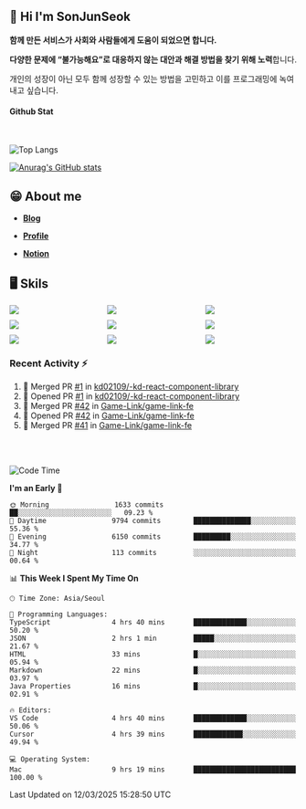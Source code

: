 ## 👋 Hi I'm SonJunSeok

**함께 만든 서비스가 사회와 사람들에게 도움이 되었으면 합니다.** 

**다양한 문제에 “불가능해요”로 대응하지 않는 대안과 해결 방법을 찾기 위해 노력**합니다. 

개인의 성장이 아닌 모두 함께 성장할 수 있는 방법을 고민하고 이를 프로그래밍에 녹여내고 싶습니다.

#### Github Stat
<div style="margin-top:50px;">

![Top Langs](https://github-readme-stats.vercel.app/api/top-langs/?username=kd02109&layout=compact&bg_color=dbf4ff&title_color=67adcc&text_color=67adcc&hide_border=true&show_icons=true&icon_color=67adcc&rank_icon=github&count_private=true&card_width=400px&card_height=300px)

[![Anurag's GitHub stats](https://github-readme-stats.vercel.app/api?username=kd02109&bg_color=dbf4ff&title_color=67adcc&text_color=67adcc&hide_border=true&show_icons=true&icon_color=67adcc&rank_icon=github&count_private=true&card_width=250px)](https://github.com/anuraghazra/github-readme-stats)


</div>



## 😁 About me
-  <a href="https://sonblog.vercel.app/" target="_blank"><strong>Blog</strong></a>

-  <a href="https://nostalgic-marquis-7af.notion.site/Frontend-Engineer-ec9b6e38c7824e7fb7f6fca4fc8564a5?pvs=74" target="_blank"><strong>Profile</strong></a>

-  <a href="https://nostalgic-marquis-7af.notion.site/Front-End-f0f3b7fcec3045c482c1cd33dfcf2abc?pvs=74" target="_blank"><strong>Notion</strong></a>

## 🖥️ Skils


<div style="display:grid; grid-template-rows:repeat(3, 1fr); grid-template-columns:repeat(3, 1fr); gap:10px">
  <img src="https://img.shields.io/badge/javascript-F7DF1E?style=flat-square&logo=javascript&logoColor=black"> 
  <img src="https://img.shields.io/badge/typescript-3178C6?style=flat-square&logo=typescript&logoColor=white"/>
  <img src="https://img.shields.io/badge/react-61DAFB?style=flat-square&logo=react&logoColor=black"/>
  <img src="https://img.shields.io/badge/redux-764ABC?style=flat-square&logo=redux&logoColor=white"/>
  <img src="https://img.shields.io/badge/styledcomponents-DB7093?style=flat-square&logo=styledcomponents&logoColor=white"/>
  <img src="https://img.shields.io/badge/tailwindcss-06B6D4?style=flat-square&logo=tailwindcss&logoColor=white"/>
  <img src="https://img.shields.io/badge/reactquery-FF4154?style=flat-square&logo=reactquery&logoColor=white"/>
  <img src="https://img.shields.io/badge/Next.js-B4B4DC?style=flat&logo=Next.js&logoColor=black"/>
  <img src="https://img.shields.io/badge/reactrouter-CA4245?style=flat-square&logo=reactrouter&logoColor=white"/>
</div>

### Recent Activity :zap:
<!--START_SECTION:activity-->
1. 🎉 Merged PR [#1](https://github.com/kd02109/-kd-react-component-library/pull/1) in [kd02109/-kd-react-component-library](https://github.com/kd02109/-kd-react-component-library)
2. 💪 Opened PR [#1](https://github.com/kd02109/-kd-react-component-library/pull/1) in [kd02109/-kd-react-component-library](https://github.com/kd02109/-kd-react-component-library)
3. 🎉 Merged PR [#42](https://github.com/Game-Link/game-link-fe/pull/42) in [Game-Link/game-link-fe](https://github.com/Game-Link/game-link-fe)
4. 💪 Opened PR [#42](https://github.com/Game-Link/game-link-fe/pull/42) in [Game-Link/game-link-fe](https://github.com/Game-Link/game-link-fe)
5. 🎉 Merged PR [#41](https://github.com/Game-Link/game-link-fe/pull/41) in [Game-Link/game-link-fe](https://github.com/Game-Link/game-link-fe)
<!--END_SECTION:activity-->

<br/>
<br/>

<!--START_SECTION:waka-->
![Code Time](http://img.shields.io/badge/Code%20Time-2%2C252%20hrs%208%20mins-blue)

**I'm an Early 🐤** 

```text
🌞 Morning                1633 commits        ██░░░░░░░░░░░░░░░░░░░░░░░   09.23 % 
🌆 Daytime                9794 commits        ██████████████░░░░░░░░░░░   55.36 % 
🌃 Evening                6150 commits        █████████░░░░░░░░░░░░░░░░   34.77 % 
🌙 Night                  113 commits         ░░░░░░░░░░░░░░░░░░░░░░░░░   00.64 % 
```


📊 **This Week I Spent My Time On** 

```text
🕑︎ Time Zone: Asia/Seoul

💬 Programming Languages: 
TypeScript               4 hrs 40 mins       █████████████░░░░░░░░░░░░   50.20 % 
JSON                     2 hrs 1 min         █████░░░░░░░░░░░░░░░░░░░░   21.67 % 
HTML                     33 mins             █░░░░░░░░░░░░░░░░░░░░░░░░   05.94 % 
Markdown                 22 mins             █░░░░░░░░░░░░░░░░░░░░░░░░   03.97 % 
Java Properties          16 mins             █░░░░░░░░░░░░░░░░░░░░░░░░   02.91 % 

🔥 Editors: 
VS Code                  4 hrs 40 mins       █████████████░░░░░░░░░░░░   50.06 % 
Cursor                   4 hrs 39 mins       ████████████░░░░░░░░░░░░░   49.94 % 

💻 Operating System: 
Mac                      9 hrs 19 mins       █████████████████████████   100.00 % 
```


 Last Updated on 12/03/2025 15:28:50 UTC
<!--END_SECTION:waka-->
